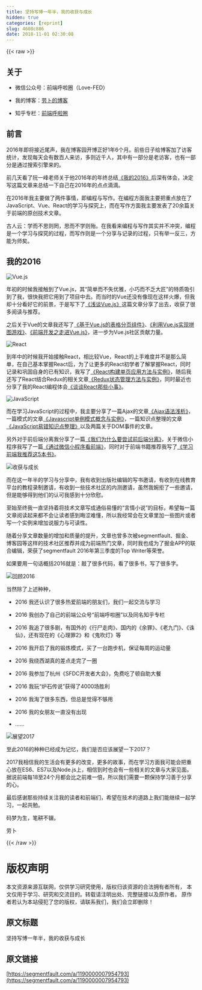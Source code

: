 ```yaml
---
title: 坚持写博一年半，我的收获与成长
hidden: true
categories: [reprint]
slug: 4608c886
date: 2018-11-01 02:30:08
---
```


{{< raw >}}
<h2 id="articleHeader0">&#x5173;&#x4E8E;</h2><ul><li><p>&#x5FAE;&#x4FE1;&#x516C;&#x4F17;&#x53F7;&#xFF1A;&#x524D;&#x7AEF;&#x547C;&#x5566;&#x5708;&#xFF08;Love-FED&#xFF09;</p></li><li><p>&#x6211;&#x7684;&#x535A;&#x5BA2;&#xFF1A;<a href="http://www.cnblogs.com/luozhihao/" rel="nofollow noreferrer" target="_blank">&#x52B3;&#x535C;&#x7684;&#x535A;&#x5BA2;</a></p></li><li><p>&#x77E5;&#x4E4E;&#x4E13;&#x680F;&#xFF1A;<a href="https://zhuanlan.zhihu.com/font-end" rel="nofollow noreferrer" target="_blank">&#x524D;&#x7AEF;&#x547C;&#x5566;&#x5708;</a></p></li></ul><h2 id="articleHeader1">&#x524D;&#x8A00;</h2><p>2016&#x5E74;&#x5373;&#x5C06;&#x63A5;&#x8FD1;&#x5C3E;&#x58F0;&#xFF0C;&#x6211;&#x5728;&#x535A;&#x5BA2;&#x56ED;&#x5F00;&#x535A;&#x6B63;&#x597D;1&#x5E74;6&#x4E2A;&#x6708;&#x3002;&#x524D;&#x4E9B;&#x65E5;&#x5B50;&#x7ED9;&#x535A;&#x5BA2;&#x52A0;&#x4E86;&#x8BBF;&#x5BA2;&#x7EDF;&#x8BA1;&#xFF0C;&#x53D1;&#x73B0;&#x6BCF;&#x5929;&#x4F1A;&#x6709;&#x6570;&#x767E;&#x4EBA;&#x6765;&#x8BBF;&#xFF0C;&#x591A;&#x5219;&#x8FD1;&#x5343;&#x4EBA;&#xFF0C;&#x5176;&#x4E2D;&#x6709;&#x4E00;&#x90E8;&#x5206;&#x662F;&#x8001;&#x8BBF;&#x5BA2;&#xFF0C;&#x4E5F;&#x6709;&#x4E00;&#x90E8;&#x5206;&#x662F;&#x901A;&#x8FC7;&#x641C;&#x7D22;&#x5F15;&#x64CE;&#x6765;&#x7684;&#x3002;</p><p>&#x524D;&#x51E0;&#x5929;&#x770B;&#x4E86;&#x962E;&#x4E00;&#x5CF0;&#x8001;&#x5E08;&#x5173;&#x4E8E;&#x4ED6;2016&#x5E74;&#x7684;&#x5E74;&#x7EC8;&#x603B;&#x7ED3;<a href="http://www.ruanyifeng.com/blog/2016/12/year_summary.html" rel="nofollow noreferrer" target="_blank">&#x300A;&#x6211;&#x7684;2016&#x300B;</a>&#x540E;&#x6DF1;&#x6709;&#x4F53;&#x4F1A;&#xFF0C;&#x51B3;&#x5B9A;&#x5199;&#x8FD9;&#x7BC7;&#x6587;&#x7AE0;&#x6765;&#x603B;&#x7ED3;&#x4E00;&#x4E0B;&#x81EA;&#x5DF1;&#x5728;2016&#x5E74;&#x7684;&#x70B9;&#x70B9;&#x6EF4;&#x6EF4;&#x3002;</p><p>&#x5728;2016&#x5E74;&#x6211;&#x4E3B;&#x8981;&#x505A;&#x4E86;&#x4E24;&#x4EF6;&#x4E8B;&#x60C5;&#xFF0C;&#x5373;&#x7F16;&#x7A0B;&#x4E0E;&#x5199;&#x4F5C;&#x3002;&#x5728;&#x7F16;&#x7A0B;&#x65B9;&#x9762;&#x6211;&#x4E3B;&#x8981;&#x628A;&#x91CD;&#x70B9;&#x653E;&#x5728;&#x4E86;JavaScript&#x3001;Vue&#x3001;React&#x7684;&#x5B66;&#x4E60;&#x4E0E;&#x63A2;&#x7A76;&#x4E0A;&#xFF0C;&#x800C;&#x5728;&#x5199;&#x4F5C;&#x65B9;&#x9762;&#x6211;&#x4E3B;&#x8981;&#x53D1;&#x8868;&#x4E86;20&#x4F59;&#x7BC7;&#x5173;&#x4E8E;&#x524D;&#x7AEF;&#x7684;&#x539F;&#x521B;&#x6280;&#x672F;&#x6587;&#x7AE0;&#x3002;</p><p>&#x53E4;&#x4EBA;&#x4E91;&#xFF1A;&#x5B66;&#x800C;&#x4E0D;&#x601D;&#x5219;&#x7F54;&#xFF0C;&#x601D;&#x800C;&#x4E0D;&#x5B66;&#x5219;&#x6B86;&#x3002;&#x5728;&#x6211;&#x770B;&#x6765;&#x7F16;&#x7A0B;&#x4E0E;&#x5199;&#x4F5C;&#x5176;&#x5B9E;&#x5E76;&#x4E0D;&#x51B2;&#x7A81;&#xFF0C;&#x7F16;&#x7A0B;&#x662F;&#x4E00;&#x4E2A;&#x5B66;&#x4E60;&#x4E0E;&#x63A2;&#x7A76;&#x7684;&#x8FC7;&#x7A0B;&#xFF0C;&#x800C;&#x5199;&#x4F5C;&#x5219;&#x662F;&#x4E00;&#x4E2A;&#x5206;&#x4EAB;&#x4E0E;&#x8BB0;&#x5F55;&#x7684;&#x8FC7;&#x7A0B;&#xFF0C;&#x53EA;&#x6709;&#x4E3E;&#x4E00;&#x53CD;&#x4E09;&#xFF0C;&#x65B9;&#x80FD;&#x4E3A;&#x5E08;&#x77E3;&#x3002;</p><h2 id="articleHeader2">&#x6211;&#x7684;2016</h2><p><span class="img-wrap"><img data-src="/img/remote/1460000007954796?w=600&amp;h=338" src="https://static.alili.tech/img/remote/1460000007954796?w=600&amp;h=338" alt="Vue.js" title="Vue.js" style="cursor:pointer"></span></p><p>&#x5E74;&#x521D;&#x7684;&#x65F6;&#x5019;&#x6211;&#x63A5;&#x89E6;&#x5230;&#x4E86;Vue.js&#xFF0C;&#x5176;&#x201C;&#x7B80;&#x5355;&#x800C;&#x4E0D;&#x5931;&#x4F18;&#x96C5;&#xFF0C;&#x5C0F;&#x5DE7;&#x800C;&#x4E0D;&#x4E4F;&#x5927;&#x5320;&#x201D;&#x7684;&#x7279;&#x8D28;&#x5438;&#x5F15;&#x5230;&#x4E86;&#x6211;&#xFF0C;&#x5F88;&#x5FEB;&#x6211;&#x628A;&#x5B83;&#x7528;&#x5230;&#x4E86;&#x9879;&#x76EE;&#x4E2D;&#x53BB;&#x3002;&#x800C;&#x5F53;&#x65F6;&#x7684;Vue&#x8FD8;&#x6CA1;&#x6709;&#x50CF;&#x73B0;&#x5728;&#x8FD9;&#x6837;&#x706B;&#x7206;&#xFF0C;&#x4F46;&#x6211;&#x5374;&#x5341;&#x5206;&#x770B;&#x597D;&#x5B83;&#x7684;&#x524D;&#x666F;&#xFF0C;&#x4E8E;&#x662F;&#x5199;&#x4E0B;&#x4E86;<a href="http://www.cnblogs.com/luozhihao/p/5329440.html" rel="nofollow noreferrer" target="_blank">&#x300A;&#x6D45;&#x8C08;Vue.js&#x300B;</a>&#x8FD9;&#x7BC7;&#x6587;&#x7AE0;&#x5206;&#x4EAB;&#x4E86;&#x51FA;&#x53BB;&#xFF0C;&#x6536;&#x83B7;&#x4E86;&#x5F88;&#x591A;&#x9605;&#x8BFB;&#x4E0E;&#x63A8;&#x8350;&#x3002;</p><p>&#x4E4B;&#x540E;&#x5173;&#x4E8E;Vue&#x7684;&#x6587;&#x7AE0;&#x6211;&#x8FD8;&#x5199;&#x4E86;<a href="http://www.cnblogs.com/luozhihao/p/5516065.html" rel="nofollow noreferrer" target="_blank">&#x300A;&#x57FA;&#x4E8E;Vue.js&#x7684;&#x8868;&#x683C;&#x5206;&#x9875;&#x7EC4;&#x4EF6;&#x300B;</a>&#x3001;<a href="http://www.cnblogs.com/luozhihao/p/5726661.html" rel="nofollow noreferrer" target="_blank">&#x300A;&#x5229;&#x7528;Vue.js&#x5B9E;&#x73B0;&#x62FC;&#x56FE;&#x6E38;&#x620F;&#x300B;</a>&#x3001;<a href="http://www.cnblogs.com/luozhihao/p/6014098.html" rel="nofollow noreferrer" target="_blank">&#x300A;&#x524D;&#x7AEF;&#x5F00;&#x53D1;&#x4E4B;&#x8D70;&#x8FDB;Vue.js&#x300B;</a>&#xFF0C;&#x8FDB;&#x4E00;&#x6B65;&#x4E3A;Vue.js&#x793E;&#x533A;&#x8D21;&#x732E;&#x529B;&#x91CF;&#x3002;</p><p><span class="img-wrap"><img data-src="/img/remote/1460000007954797?w=600&amp;h=338" src="https://static.alili.tech/img/remote/1460000007954797?w=600&amp;h=338" alt="React" title="React" style="cursor:pointer"></span></p><p>&#x5230;&#x5E74;&#x4E2D;&#x7684;&#x65F6;&#x5019;&#x6211;&#x5F00;&#x59CB;&#x63A5;&#x89E6;React&#xFF0C;&#x76F8;&#x6BD4;&#x8F83;Vue&#xFF0C;React&#x7684;&#x4E0A;&#x624B;&#x96BE;&#x5EA6;&#x5E76;&#x4E0D;&#x662F;&#x90A3;&#x4E48;&#x7B80;&#x5355;&#xFF0C;&#x5728;&#x81EA;&#x5DF1;&#x57FA;&#x672C;&#x638C;&#x63E1;React&#x540E;&#xFF0C;&#x4E3A;&#x4E86;&#x8BA9;&#x66F4;&#x591A;&#x7684;React&#x521D;&#x5B66;&#x8005;&#x4E86;&#x89E3;&#x638C;&#x63E1;React&#xFF0C;&#x540C;&#x65F6;&#x8BB0;&#x5F55;&#x548C;&#x5DE9;&#x56FA;&#x81EA;&#x8EAB;&#x7684;&#x5DF2;&#x6709;&#x77E5;&#x8BC6;&#xFF0C;&#x6211;&#x5199;&#x4E86;<a href="http://www.cnblogs.com/luozhihao/p/5579786.html" rel="nofollow noreferrer" target="_blank">&#x300A;React&#x6784;&#x5EFA;&#x5355;&#x9875;&#x5E94;&#x7528;&#x65B9;&#x6CD5;&#x4E0E;&#x5B9E;&#x4F8B;&#x300B;</a>&#xFF0C;&#x968F;&#x540E;&#x6211;&#x8FD8;&#x5199;&#x4E86;React&#x7ED3;&#x5408;Redux&#x7684;&#x76F8;&#x5173;&#x6587;&#x7AE0;<a href="http://www.cnblogs.com/luozhihao/p/5660496.html" rel="nofollow noreferrer" target="_blank">&#x300A;Redux&#x72B6;&#x6001;&#x7BA1;&#x7406;&#x65B9;&#x6CD5;&#x4E0E;&#x5B9E;&#x4F8B;&#x300B;</a>&#xFF0C;&#x540C;&#x65F6;&#x6700;&#x8FD1;&#x4E5F;&#x5206;&#x4EAB;&#x4E86;&#x6211;&#x7684;React&#x7F16;&#x7A0B;&#x4F53;&#x4F1A;<a href="http://www.cnblogs.com/luozhihao/p/6107036.html" rel="nofollow noreferrer" target="_blank">&#x300A;&#x8C08;&#x8C08;React&#x90A3;&#x4E9B;&#x5C0F;&#x4E8B;&#x300B;</a>&#x3002;</p><p><span class="img-wrap"><img data-src="/img/remote/1460000007954798?w=600&amp;h=338" src="https://static.alili.tech/img/remote/1460000007954798?w=600&amp;h=338" alt="JavaScript" title="JavaScript" style="cursor:pointer"></span></p><p>&#x800C;&#x5728;&#x5B66;&#x4E60;JavaScript&#x7684;&#x8FC7;&#x7A0B;&#x4E2D;&#xFF0C;&#x6211;&#x4E3B;&#x8981;&#x5206;&#x4EAB;&#x4E86;&#x4E00;&#x7BC7;Ajax&#x7684;&#x6587;&#x7AE0;<a href="http://www.cnblogs.com/luozhihao/p/5846925.html" rel="nofollow noreferrer" target="_blank">&#x300A;Ajax&#x8BED;&#x6CD5;&#x6D45;&#x6790;&#x300B;</a>&#xFF0C;&#x4E00;&#x7BC7;&#x6A21;&#x5F0F;&#x7684;&#x6587;&#x7AE0;<a href="http://www.cnblogs.com/luozhihao/p/5924057.html" rel="nofollow noreferrer" target="_blank">&#x300A;Javascript&#x5355;&#x4F8B;&#x6A21;&#x5F0F;&#x6982;&#x5FF5;&#x4E0E;&#x5B9E;&#x4F8B;&#x300B;</a>&#xFF0C;&#x4E00;&#x7BC7;&#x77E5;&#x8BC6;&#x70B9;&#x6574;&#x7406;&#x7684;&#x6587;&#x7AE0;<a href="http://www.cnblogs.com/luozhihao/p/6129275.html" rel="nofollow noreferrer" target="_blank">&#x300A;JavaScript&#x6613;&#x9519;&#x77E5;&#x8BC6;&#x70B9;&#x6574;&#x7406;&#x300B;</a>&#x4EE5;&#x53CA;&#x4E24;&#x7BC7;&#x5173;&#x4E8E;DOM&#x4E8B;&#x4EF6;&#x7684;&#x6587;&#x7AE0;&#x3002;</p><p>&#x53E6;&#x5916;&#x5BF9;&#x4E8E;&#x524D;&#x540E;&#x7AEF;&#x5206;&#x79BB;&#x6211;&#x5206;&#x4EAB;&#x4E86;&#x4E00;&#x7BC7;<a href="http://www.cnblogs.com/luozhihao/p/5761515.html" rel="nofollow noreferrer" target="_blank">&#x300A;&#x6211;&#x4EEC;&#x4E3A;&#x4EC0;&#x4E48;&#x8981;&#x5C1D;&#x8BD5;&#x524D;&#x540E;&#x7AEF;&#x5206;&#x79BB;&#x300B;</a>&#xFF0C;&#x5173;&#x4E8E;&#x5FAE;&#x4FE1;&#x5C0F;&#x7A0B;&#x5E8F;&#x6211;&#x5199;&#x4E86;&#x4E00;&#x7BC7;<a href="http://www.cnblogs.com/luozhihao/p/5906813.html" rel="nofollow noreferrer" target="_blank">&#x300A;&#x901A;&#x8FC7;&#x5FAE;&#x4FE1;&#x5C0F;&#x7A0B;&#x5E8F;&#x770B;&#x524D;&#x7AEF;&#x300B;</a>&#xFF0C;&#x540C;&#x65F6;&#x5BF9;&#x4E8E;&#x524D;&#x7AEF;&#x4E66;&#x7C4D;&#x63A8;&#x8350;&#x6211;&#x5199;&#x4E86;<a href="http://www.cnblogs.com/luozhihao/p/6067963.html" rel="nofollow noreferrer" target="_blank">&#x300A;&#x5B66;&#x4E60;&#x524D;&#x7AEF;&#x6211;&#x63A8;&#x8350;&#x8FD9;5&#x672C;&#x4E66;&#x300B;</a>&#x3002;</p><p><span class="img-wrap"><img data-src="/img/remote/1460000007954799?w=600&amp;h=338" src="https://static.alili.tech/img/remote/1460000007954799?w=600&amp;h=338" alt="&#x6536;&#x83B7;&#x4E0E;&#x6210;&#x957F;" title="&#x6536;&#x83B7;&#x4E0E;&#x6210;&#x957F;" style="cursor:pointer"></span></p><p>&#x800C;&#x5728;&#x8FD9;&#x4E00;&#x5E74;&#x534A;&#x7684;&#x5B66;&#x4E60;&#x4E0E;&#x5206;&#x4EAB;&#x4E2D;&#xFF0C;&#x6211;&#x6709;&#x6536;&#x5230;&#x51FA;&#x7248;&#x793E;&#x7F16;&#x8F91;&#x7684;&#x5199;&#x4E66;&#x9080;&#x8BF7;&#xFF0C;&#x6709;&#x6536;&#x5230;&#x5728;&#x7EBF;&#x6559;&#x80B2;&#x5E73;&#x53F0;&#x7684;&#x6559;&#x7A0B;&#x5F55;&#x5236;&#x9080;&#x8BF7;&#xFF0C;&#x6709;&#x6536;&#x5230;&#x4E00;&#x4E9B;&#x6280;&#x672F;&#x793E;&#x533A;&#x7684;&#x5185;&#x6D4B;&#x9080;&#x8BF7;&#xFF0C;&#x867D;&#x7136;&#x6211;&#x5A49;&#x62D2;&#x4E86;&#x4E00;&#x4E9B;&#x9080;&#x8BF7;&#xFF0C;&#x4F46;&#x662F;&#x80FD;&#x591F;&#x5F97;&#x5230;&#x4ED6;&#x4EEC;&#x7684;&#x8BA4;&#x53EF;&#x6211;&#x611F;&#x5230;&#x5341;&#x5206;&#x6B23;&#x6170;&#x3002;</p><p>&#x81F3;&#x59CB;&#x81F3;&#x7EC8;&#x6211;&#x4E00;&#x76F4;&#x575A;&#x6301;&#x7740;&#x5C06;&#x6280;&#x672F;&#x6587;&#x7AE0;&#x5199;&#x6210;&#x901A;&#x4FD7;&#x6613;&#x61C2;&#x7684;&#x201C;&#x8A00;&#x60C5;&#x5C0F;&#x8BF4;&#x201D;&#x7684;&#x76EE;&#x6807;&#xFF0C;&#x5E0C;&#x671B;&#x6BCF;&#x4E00;&#x7BC7;&#x6587;&#x7AE0;&#x9605;&#x8BFB;&#x8D77;&#x6765;&#x90FD;&#x4E0D;&#x4F1A;&#x8BA9;&#x8BFB;&#x8005;&#x611F;&#x5230;&#x6666;&#x6DA9;&#x96BE;&#x61C2;&#xFF0C;&#x6240;&#x4EE5;&#x6211;&#x7ECF;&#x5E38;&#x4F1A;&#x5728;&#x6587;&#x7AE0;&#x91CC;&#x52A0;&#x4E00;&#x4E9B;&#x56FE;&#x7247;&#x6216;&#x8005;&#x5199;&#x4E00;&#x4E2A;&#x5B9E;&#x4F8B;&#x6765;&#x589E;&#x52A0;&#x8BF4;&#x670D;&#x529B;&#x4E0E;&#x53EF;&#x8BFB;&#x6027;&#x3002;</p><p>&#x968F;&#x7740;&#x5206;&#x4EAB;&#x6587;&#x7AE0;&#x6570;&#x91CF;&#x7684;&#x589E;&#x52A0;&#x548C;&#x8D28;&#x91CF;&#x7684;&#x63D0;&#x5347;&#xFF0C;&#x6587;&#x7AE0;&#x4E5F;&#x66FE;&#x591A;&#x6B21;&#x88AB;segmentfault&#x3001;&#x6398;&#x91D1;&#x3001;&#x535A;&#x5BA2;&#x56ED;&#x7B49;&#x8FD9;&#x6837;&#x7684;&#x6280;&#x672F;&#x793E;&#x533A;&#x63A8;&#x8350;&#x5E76;&#x6210;&#x4E3A;&#x524D;&#x7AEF;&#x70ED;&#x95E8;&#x6587;&#x7AE0;&#xFF0C;&#x540C;&#x65F6;&#x6211;&#x4E5F;&#x6210;&#x4E3A;&#x4E86;&#x6398;&#x91D1;APP&#x7684;&#x8054;&#x5408;&#x7F16;&#x8F91;&#xFF0C;&#x8363;&#x83B7;&#x4E86;segmentfault 2016&#x5E74;&#x7B2C;&#x4E09;&#x5B63;&#x5EA6;&#x7684;Top Writer&#x7B49;&#x8363;&#x8A89;&#x3002;</p><p>&#x5982;&#x679C;&#x8981;&#x7528;&#x4E00;&#x53E5;&#x8BDD;&#x6982;&#x62EC;2016&#x5C31;&#x662F;&#xFF1A;&#x6572;&#x4E86;&#x5F88;&#x591A;&#x4EE3;&#x7801;&#xFF0C;&#x770B;&#x4E86;&#x5F88;&#x591A;&#x4E66;&#xFF0C;&#x5199;&#x4E86;&#x5F88;&#x591A;&#x5B57;&#x3002;</p><p><span class="img-wrap"><img data-src="/img/remote/1460000007954800?w=600&amp;h=338" src="https://static.alili.tech/img/remote/1460000007954800?w=600&amp;h=338" alt="&#x56DE;&#x987E;2016" title="&#x56DE;&#x987E;2016" style="cursor:pointer"></span></p><p>&#x5F53;&#x7136;&#x9664;&#x4E86;&#x4E0A;&#x8FF0;&#x79CD;&#x79CD;&#xFF0C;</p><ul><li><p>2016 &#x6211;&#x8FD8;&#x8BA4;&#x8BC6;&#x4E86;&#x5F88;&#x591A;&#x70ED;&#x7231;&#x524D;&#x7AEF;&#x7684;&#x670B;&#x53CB;&#x4EEC;&#xFF0C;&#x6211;&#x4EEC;&#x4E00;&#x8D77;&#x4EA4;&#x6D41;&#x4E0E;&#x5B66;&#x4E60;</p></li><li><p>2016 &#x6211;&#x521B;&#x529E;&#x4E86;&#x81EA;&#x5DF1;&#x7684;&#x524D;&#x7AEF;&#x516C;&#x4F17;&#x53F7;&#x201C;&#x524D;&#x7AEF;&#x547C;&#x5566;&#x5708;&#x201D;&#x4EE5;&#x53CA;&#x540C;&#x540D;&#x77E5;&#x4E4E;&#x4E13;&#x680F;</p></li><li><p>2016 &#x6211;&#x8FFD;&#x4E86;&#x5F88;&#x591A;&#x5267;&#xFF0C;&#x6709;&#x56FD;&#x5916;&#x7684;&#x300A;&#x884C;&#x5C38;&#x8D70;&#x8089;&#x300B;&#x3001;&#x56FD;&#x5185;&#x7684;&#x300A;&#x4F59;&#x7F6A;&#x300B;&#x3001;&#x300A;&#x8001;&#x4E5D;&#x95E8;&#x300B;&#x3001;&#x300A;&#x8BDB;&#x4ED9;&#x300B;&#xFF0C;&#x8FD8;&#x6709;&#x73B0;&#x5728;&#x7684;&#x300A;&#x5FC3;&#x7406;&#x7F6A;2&#x300B;&#x548C;&#x300A;&#x9B3C;&#x5439;&#x706F;&#x300B;&#x7B49;</p></li><li><p>2016 &#x6211;&#x5F00;&#x542F;&#x4E86;&#x6211;&#x7684;&#x953B;&#x70BC;&#x6A21;&#x5F0F;&#xFF0C;&#x4E70;&#x4E86;&#x4E00;&#x53F0;&#x8DD1;&#x6B65;&#x673A;&#xFF0C;&#x4FDD;&#x8BC1;&#x6BCF;&#x5468;&#x7684;&#x8FD0;&#x52A8;&#x91CF;</p></li><li><p>2016 &#x6211;&#x7ED5;&#x897F;&#x6E56;&#x771F;&#x7684;&#x5DEE;&#x70B9;&#x8D70;&#x5B8C;&#x4E86;&#x4E00;&#x5708;</p></li><li><p>2016 &#x6211;&#x53C2;&#x52A0;&#x4E86;&#x676D;&#x5DDE;&#x300A;SFDC&#x5F00;&#x53D1;&#x8005;&#x5927;&#x4F1A;&#x300B;&#xFF0C;&#x514D;&#x8D39;&#x5403;&#x4E86;&#x987F;&#x81EA;&#x52A9;&#x5927;&#x9910;</p></li><li><p>2016 &#x6211;&#x73A9;&#x201C;&#x7089;&#x77F3;&#x4F20;&#x8BF4;&#x201D;&#x83B7;&#x5F97;&#x4E86;4000&#x573A;&#x80DC;&#x5229;</p></li><li><p>2016 &#x6211;&#x6DD8;&#x4E86;&#x5F88;&#x591A;&#x4E1C;&#x897F;&#xFF0C;&#x4F46;&#x603B;&#x662F;&#x89C9;&#x5F97;&#x4E0D;&#x591F;&#x7528;</p></li><li><p>2016 &#x6211;&#x7684;&#x5973;&#x670B;&#x53CB;&#x4E00;&#x76F4;&#x6CA1;&#x6709;&#x51FA;&#x73B0;</p></li><li><p>......</p></li></ul><p><span class="img-wrap"><img data-src="/img/remote/1460000007954801?w=600&amp;h=338" src="https://static.alili.tech/img/remote/1460000007954801?w=600&amp;h=338" alt="&#x5C55;&#x671B;2017" title="&#x5C55;&#x671B;2017" style="cursor:pointer"></span></p><p>&#x81F3;&#x6B64;2016&#x7684;&#x79CD;&#x79CD;&#x5DF2;&#x7ECF;&#x6210;&#x4E3A;&#x8BB0;&#x5FC6;&#xFF0C;&#x6211;&#x4EEC;&#x662F;&#x5426;&#x5E94;&#x8BE5;&#x5C55;&#x671B;&#x4E00;&#x4E0B;2017&#xFF1F;</p><p>2017&#x6211;&#x76F8;&#x4FE1;&#x6211;&#x7684;&#x751F;&#x6D3B;&#x4F1A;&#x6709;&#x66F4;&#x591A;&#x7684;&#x6539;&#x53D8;&#xFF0C;&#x66F4;&#x591A;&#x7684;&#x6545;&#x4E8B;&#xFF0C;&#x800C;&#x5728;&#x5B66;&#x4E60;&#x65B9;&#x9762;&#x6211;&#x53EF;&#x80FD;&#x4F1A;&#x628A;&#x91CD;&#x5FC3;&#x653E;&#x5728;ES6&#x3001;ES7&#x4EE5;&#x53CA;Node.js&#x4E0A;&#xFF0C;&#x76F8;&#x4FE1;&#x5230;&#x65F6;&#x4E5F;&#x4F1A;&#x6709;&#x4E00;&#x4E9B;&#x76F8;&#x5173;&#x7684;&#x6587;&#x7AE0;&#x4E0E;&#x5927;&#x5BB6;&#x89C1;&#x9762;&#x3002;&#x636E;&#x8BF4;&#x524D;&#x7AEF;&#x6BCF;18&#x81F3;24&#x4E2A;&#x6708;&#x90FD;&#x4F1A;&#x6BD4;&#x4E4B;&#x524D;&#x96BE;&#x4E00;&#x500D;&#xFF0C;&#x6240;&#x4EE5;&#x6211;&#x4EEC;&#x9700;&#x8981;&#x4E00;&#x9897;&#x4FDD;&#x6301;&#x5B66;&#x4E60;&#x5584;&#x4E8E;&#x5206;&#x4EAB;&#x7684;&#x5FC3;&#x3002;</p><p>&#x6700;&#x540E;&#x611F;&#x8C22;&#x90A3;&#x4E9B;&#x6301;&#x7EED;&#x5173;&#x6CE8;&#x6211;&#x7684;&#x8BFB;&#x8005;&#x548C;&#x524D;&#x7AEF;&#x4EEC;&#xFF0C;&#x5E0C;&#x671B;&#x5728;&#x6280;&#x672F;&#x7684;&#x9053;&#x8DEF;&#x4E0A;&#x6211;&#x4EEC;&#x80FD;&#x7EE7;&#x7EED;&#x4E00;&#x8D77;&#x5B66;&#x4E60;&#xFF0C;&#x4E00;&#x8D77;&#x5171;&#x52C9;&#x3002;</p><p>&#x7801;&#x68A6;&#x4E3A;&#x751F;&#xFF0C;&#x7B14;&#x8015;&#x4E0D;&#x8F8D;&#x3002;</p><p>&#x52B3;&#x535C;</p>
{{< /raw >}}

# 版权声明
本文资源来源互联网，仅供学习研究使用，版权归该资源的合法拥有者所有，
本文仅用于学习、研究和交流目的。转载请注明出处、完整链接以及原作者。
原作者若认为本站侵犯了您的版权，请联系我们，我们会立即删除！

## 原文标题
坚持写博一年半，我的收获与成长

## 原文链接
[https://segmentfault.com/a/1190000007954793](https://segmentfault.com/a/1190000007954793)

